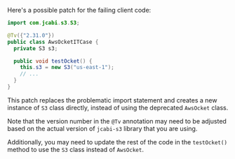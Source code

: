 Here's a possible patch for the failing client code:
```java
import com.jcabi.s3.S3;

@Tv({"2.31.0"})
public class AwsOcketITCase {
  private S3 s3;

  public void testOcket() {
    this.s3 = new S3("us-east-1");
    // ...
  }
}
```
This patch replaces the problematic import statement and creates a new instance of `S3` class directly, instead of using the deprecated `AwsOcket` class.

Note that the version number in the `@Tv` annotation may need to be adjusted based on the actual version of `jcabi-s3` library that you are using.

Additionally, you may need to update the rest of the code in the `testOcket()` method to use the `S3` class instead of `AwsOcket`.